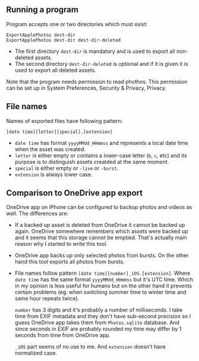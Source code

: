 
## Running a program

Program accepts one or two directories which must exist:

```
ExportApplePhotos dest-dir
ExportApplePhotos dest-dir dest-dir-deleted
```

- The first directory `dest-dir` is mandatory
  and is used to export all non-deleted assets.
- The second directory `dest-dir-deleted` is optional
  and if it is given it is used to export all deleted assets.

Note that the program needs permission to read phothos.
This permission can be set up in System Preferences, Security & Privacy, Privacy.

## File names

Names of exported files have following pattern:

```
[date time][letter][special].[extension]
```

- `date time` has format `yyyyMMdd_HHmmss`
  and represents a local date time when the asset was created.
- `letter` is either empty or contains a lower-case letter (`b`, `c`, etc)
  and its purpose is to distinguish assets creatded at the same moment.
- `special` is either empty or `-live` or `-burst`.
- `extension` is always lower case.

## Comparison to OneDrive app export

OneDrive app on iPhone can be configured to backup photos
and videos as well. The differences are:

- If a backed up asset is deleted from OneDrive it cannot
  be backed up again. OneDrive somewhere remembers which
  assets were backed up and it seems that this storage cannot
  be emptied. That's actually main reason why I started to write
  this tool.
- OneDrive app backs up only selected photos from bursts.
  On the other hand this tool exports all photos from bursts.
- File names follow pattern `[date time][number]_iOS.[extension]`.
  Where `date time` has the same format `yyyyMMdd_HHmmss`
  but it's UTC time. Which in my opinion is less useful for humans
  but on the other hand it prevents certain problems
  (eg. when switching summer time to winter time and same hour repeats twice).
  
  `number` has 3 digits and it's probably a number of milliseconds.
  I take time from EXIF metadata and they don't have sub-second precision
  so I guess OneDrive app takes them from `Photos.sqlite` database.
  And since seconds in EXIF are probably rounded my time
  may differ by 1 seconds from time from OneDrive app.

  `_iOS` part seems of no use to me. And `extension` doesn't have
  normalized case.
